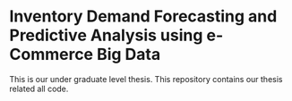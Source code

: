 # Inventory Demand Forecasting and Predictive Analysis using e-Commerce Big Data

This is our under graduate level thesis. 
This repository contains our thesis related all code.

